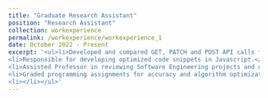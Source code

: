 ```yaml
---
title: "Graduate Research Assistant"
position: "Research Assistant"
collection: workexperience
permalink: /workexperience/workexperience_1
date: October 2022 - Present
excerpt: '<ul>li>Developed and compared GET, PATCH and POST API calls for e-commerce website using plain old Javascript and Express JS</li>
<li>Responsible for developing optimized code snippets in Javascript.</li>
<li>Assisted Professor in reviewing Software Engineering projects and deliverables.</li>
<li>Graded programming assignments for accuracy and algorithm optimization in a class of 150 students.</li>
<li></li></ul>'
---
```

